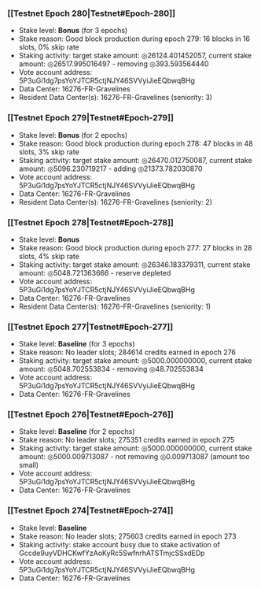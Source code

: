 ### [[Testnet Epoch 280|Testnet#Epoch-280]]
* Stake level: **Bonus** (for 3 epochs)
* Stake reason: Good block production during epoch 279: 16 blocks in 16 slots, 0% skip rate
* Staking activity: target stake amount: ◎26124.401452057, current stake amount: ◎26517.995016497 - removing ◎393.593564440
* Vote account address: 5P3uGi1dg7psYoYJTCR5ctjNJY46SVVyiJieEQbwqBHg
* Data Center: 16276-FR-Gravelines
* Resident Data Center(s): 16276-FR-Gravelines (seniority: 3)
### [[Testnet Epoch 279|Testnet#Epoch-279]]
* Stake level: **Bonus** (for 2 epochs)
* Stake reason: Good block production during epoch 278: 47 blocks in 48 slots, 3% skip rate
* Staking activity: target stake amount: ◎26470.012750087, current stake amount: ◎5096.230719217 - adding ◎21373.782030870
* Vote account address: 5P3uGi1dg7psYoYJTCR5ctjNJY46SVVyiJieEQbwqBHg
* Data Center: 16276-FR-Gravelines
* Resident Data Center(s): 16276-FR-Gravelines (seniority: 2)
### [[Testnet Epoch 278|Testnet#Epoch-278]]
* Stake level: **Bonus**
* Stake reason: Good block production during epoch 277: 27 blocks in 28 slots, 4% skip rate
* Staking activity: target stake amount: ◎26346.183379311, current stake amount: ◎5048.721363666 - reserve depleted
* Vote account address: 5P3uGi1dg7psYoYJTCR5ctjNJY46SVVyiJieEQbwqBHg
* Data Center: 16276-FR-Gravelines
* Resident Data Center(s): 16276-FR-Gravelines (seniority: 1)
### [[Testnet Epoch 277|Testnet#Epoch-277]]
* Stake level: **Baseline** (for 3 epochs)
* Stake reason: No leader slots; 284614 credits earned in epoch 276
* Staking activity: target stake amount: ◎5000.000000000, current stake amount: ◎5048.702553834 - removing ◎48.702553834
* Vote account address: 5P3uGi1dg7psYoYJTCR5ctjNJY46SVVyiJieEQbwqBHg
* Data Center: 16276-FR-Gravelines
### [[Testnet Epoch 276|Testnet#Epoch-276]]
* Stake level: **Baseline** (for 2 epochs)
* Stake reason: No leader slots; 275351 credits earned in epoch 275
* Staking activity: target stake amount: ◎5000.000000000, current stake amount: ◎5000.009713087 - not removing ◎0.009713087 (amount too small)
* Vote account address: 5P3uGi1dg7psYoYJTCR5ctjNJY46SVVyiJieEQbwqBHg
* Data Center: 16276-FR-Gravelines
### [[Testnet Epoch 274|Testnet#Epoch-274]]
* Stake level: **Baseline**
* Stake reason: No leader slots; 275603 credits earned in epoch 273
* Staking activity: stake account busy due to stake activation of Gccde9uyVDHCKwfYzAoKyRc5SwfnrhATSTmjcSSxdEDp
* Vote account address: 5P3uGi1dg7psYoYJTCR5ctjNJY46SVVyiJieEQbwqBHg
* Data Center: 16276-FR-Gravelines